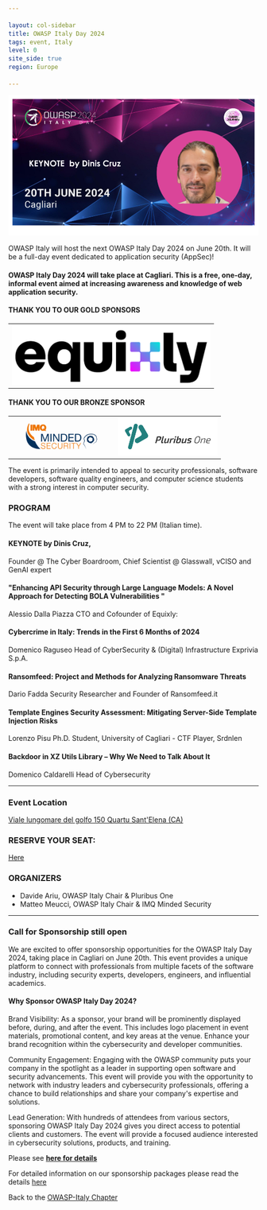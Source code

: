 ```yaml
---

layout: col-sidebar
title: OWASP Italy Day 2024
tags: event, Italy
level: 0
site_side: true
region: Europe

---
```

<img src="https://github.com/OWASP/www-chapter-italy/blob/master/assets/images/OWASPIT2024Top.png?raw=true"/>  

OWASP Italy will host the next OWASP Italy Day 2024 on June 20th. It will be a full-day event dedicated to application security (AppSec)!

#### OWASP Italy Day 2024 will take place at Cagliari. This is a free, one-day, informal event aimed at increasing awareness and knowledge of web application security.

#### THANK YOU TO OUR GOLD SPONSORS
<table cellpadding="1" cellspacing="0" border="0">
<tr>
<td>

 <img src="https://github.com/OWASP/www-chapter-italy/blob/6a0b673a7f5bc1ea0614546168f9f06533ef50dc/assets/images/Equixly%20Logo.png?raw=true" width=400/> 
 </td>
  </tr>
</table>

#### THANK YOU TO OUR BRONZE SPONSOR
<table cellpadding="1" cellspacing="0" border="0" colour="0">
<tr>
<td>
 <img src="https://github.com/OWASP/www-chapter-italy/blob/60e5514c2d01de8c2c8e172c86b479a8919949c0/assets/images/IMQ%20Minded%20Security.jpg?raw=true" width=200/> 
 </td>
  <td>
 <img src="https://github.com/OWASP/www-chapter-italy/blob/38e48f144a3754ef0f5af57bd6214a1bc3b46987/assets/images/PluribusLogo.png?raw=true" width=200/> 
 </td>
  </tr>
</table>

The event is primarily intended to appeal to security professionals, software developers, software quality engineers, and computer science students with a strong interest in computer security. 

### PROGRAM

The event will take place from 4 PM to 22 PM (Italian time). 

#### KEYNOTE by Dinis Cruz, 
Founder @ The Cyber Boardroom, Chief Scientist @ Glasswall, vCISO and GenAI expert 

#### "Enhancing API Security through Large Language Models: A Novel Approach for Detecting BOLA Vulnerabilities "
Alessio Dalla Piazza
CTO and Cofounder of Equixly: 
  
#### Cybercrime in Italy: Trends in the First 6 Months of 2024 ##
Domenico Raguseo
Head of CyberSecurity & (Digital) Infrastructure Exprivia S.p.A.

#### Ransomfeed: Project and Methods for Analyzing Ransomware Threats
Dario Fadda
Security Researcher and Founder of Ransomfeed.it

#### Template Engines Security Assessment: Mitigating Server-Side Template Injection Risks
Lorenzo Pisu
Ph.D. Student, University of Cagliari - CTF Player, Srdnlen

#### Backdoor in XZ Utils Library – Why We Need to Talk About It
Domenico Caldarelli
Head of Cybersecurity


---



### Event Location
[Viale lungomare del golfo 150 Quartu Sant'Elena (CA)](https://www.frontemaresardinia.com)

### RESERVE YOUR SEAT:
[Here](https://clicqui.net/2Lst5)

### ORGANIZERS
- Davide Ariu, OWASP Italy Chair & Pluribus One
- Matteo Meucci, OWASP Italy Chair & IMQ Minded Security

---

### Call for Sponsorship still open

We are excited to offer sponsorship opportunities for the OWASP Italy Day 2024, taking place in Cagliari on June 20th. This event provides a unique platform to connect with professionals from multiple facets of the software industry, including security experts, developers, engineers, and influential academics.

#### Why Sponsor OWASP Italy Day 2024?
Brand Visibility: As a sponsor, your brand will be prominently displayed before, during, and after the event. This includes logo placement in event materials, promotional content, and key areas at the venue. Enhance your brand recognition within the cybersecurity and developer communities.

Community Engagement: Engaging with the OWASP community puts your company in the spotlight as a leader in supporting open software and security advancements. This event will provide you with the opportunity to network with industry leaders and cybersecurity professionals, offering a chance to build relationships and share your company's expertise and solutions.

Lead Generation: With hundreds of attendees from various sectors, sponsoring OWASP Italy Day 2024 gives you direct access to potential clients and customers. The event will provide a focused audience interested in cybersecurity solutions, products, and training.

Please see [**here for details**](https://owasp.org/www-chapter-italy/assets/images/2024%20OWASP%20Italy%20Day%20Sponsorship.pptx.pdf)

For detailed information on our sponsorship packages please read the details [here](https://owasp.org/www-chapter-italy/events/OWASPIt24SponsorKit)



Back to the [OWASP-Italy Chapter](https://owasp.org/www-chapter-italy)
